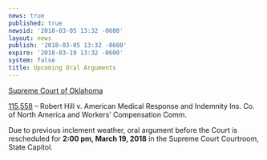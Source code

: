 ```yaml
---
news: true
published: true
newsid: '2018-03-05 13:32 -0600'
layout: news
publish: '2018-03-05 13:32 -0600'
expire: '2018-03-19 13:32 -0600'
system: false
title: Upcoming Oral Arguments
---
```

<u>Supreme Court of Oklahoma</u>

[115,558](http://www.oscn.net/dockets/GetCaseInformation.aspx?db=appellate&number=115558) – Robert Hill v. American Medical Response and Indemnity Ins. Co. of North America and Workers’ Compensation Comm.  

Due to previous inclement weather, oral argument before the Court is rescheduled for **2:00 pm, March 19, 2018** in the Supreme Court Courtroom, State Capitol.
